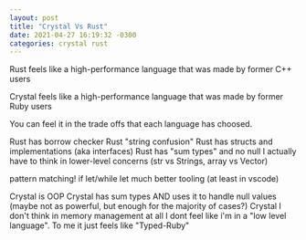 ```yaml
---
layout: post
title: "Crystal Vs Rust"
date: 2021-04-27 16:19:32 -0300
categories: crystal rust
---
```


Rust feels like a high-performance language that was made by former C++ users

Crystal feels like a high-performance language that was made by former Ruby users

You can feel it in the trade offs that each language has choosed.

Rust has borrow checker
Rust "string confusion"
Rust has structs and implementations (aka interfaces)
Rust has "sum types" and no null
I actually have to think in lower-level concerns (str vs Strings, array vs Vector)

pattern matching!
  if let/while let
much better tooling (at least in vscode)

Crystal is OOP
Crystal has sum types AND uses it to handle null values (maybe not as powerful, but enough for the majority of cases?)
Crystal I don't think in memory management at all
I dont feel like i'm in a "low level language". To me it just feels like "Typed-Ruby"


